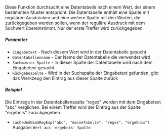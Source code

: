Diese Funktion durchsucht eine Datentabelle nach einem Wert, der einem bestimmten Muster entspricht. 
Die Datentabelle enthält eine Spalte mit regulären Ausdrücken und eine weitere Spalte mit den Werten, die zurückgegeben werden sollen, wenn der reguläre Ausdruck mit dem Suchwert übereinstimmt. 
Nur der erste Treffer wird zurückgegeben.

##### Parameter
* `Eingabetext` - Nach diesem Wert wird in der Datentabelle gesucht
* `Datentabellenname` - Der Name der Datentabelle die verwendet wird
* `Suchmuster-Spalte` - In dieser Spalte der Datentabelle wird nach dem Eingabetext gesucht
* `Rückgabespalte` - Wird in der Suchspalte der Eingabetext gefunden, gibt das Werkzeug den Eintrag aus dieser Spalte zurück

##### Beispiel
Die Einträge in der Datentabellenspalte "regex" werden mit dem Eingabetext "abc" verglichen. Bei einem 
Treffer wird der Eintrag aus der Spalte "ergebnis" zurückgegeben.
* `sucheUndNimmRegExp("abc", "meineTabelle", "regex", "ergebnis")` Ausgabe: `Wert aus 'ergebnis' Spalte`
